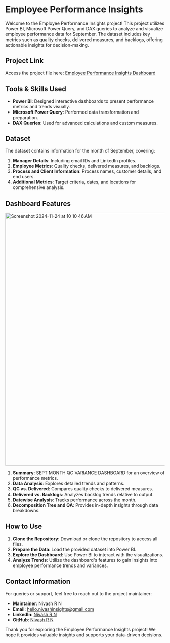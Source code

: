 # Employee Performance Insights  

Welcome to the Employee Performance Insights project! This project utilizes Power BI, Microsoft Power Query, and DAX queries to analyze and visualize employee performance data for September. The dataset includes key metrics such as quality checks, delivered measures, and backlogs, offering actionable insights for decision-making.  

## Project Link  

Access the project file here: [Employee Performance Insights Dashboard](https://drive.google.com/file/d/1TLWHllvFi2mq2WCQZn3USi0NCrhenMbP/view?usp=sharing)  

## Tools & Skills Used  

- **Power BI**: Designed interactive dashboards to present performance metrics and trends visually.  
- **Microsoft Power Query**: Performed data transformation and preparation.  
- **DAX Queries**: Used for advanced calculations and custom measures.  

## Dataset  

The dataset contains information for the month of September, covering:  
1. **Manager Details**: Including email IDs and LinkedIn profiles.  
2. **Employee Metrics**: Quality checks, delivered measures, and backlogs.  
3. **Process and Client Information**: Process names, customer details, and end users.  
4. **Additional Metrics**: Target criteria, dates, and locations for comprehensive analysis.  

## Dashboard Features  

<img width="798" alt="Screenshot 2024-11-24 at 10 10 46 AM" src="https://github.com/user-attachments/assets/19fa9d1b-4774-4bc2-9a96-7018f8b4f8bf">

1. **Summary**: SEPT MONTH QC VARIANCE DASHBOARD for an overview of performance metrics.  
2. **Data Analysis**: Explores detailed trends and patterns.  
3. **QC vs. Delivered**: Compares quality checks to delivered measures.  
4. **Delivered vs. Backlogs**: Analyzes backlog trends relative to output.  
5. **Datewise Analysis**: Tracks performance across the month.  
6. **Decomposition Tree and QA**: Provides in-depth insights through data breakdowns.  

## How to Use  

1. **Clone the Repository**: Download or clone the repository to access all files.  
2. **Prepare the Data**: Load the provided dataset into Power BI.  
3. **Explore the Dashboard**: Use Power BI to interact with the visualizations.  
4. **Analyze Trends**: Utilize the dashboard's features to gain insights into employee performance trends and variances.  

## Contact Information  

For queries or support, feel free to reach out to the project maintainer:  

- **Maintainer**: Nivash R N  
- **Email**: [hello.nivashinsights@gmail.com](mailto:hello.nivashinsights@gmail.com)  
- **LinkedIn**: [Nivash R N](https://www.linkedin.com/in/nivash-r-n/)  
- **GitHub**: [Nivash R N](https://github.com/RNNivash)  

Thank you for exploring the Employee Performance Insights project! We hope it provides valuable insights and supports your data-driven decisions.
